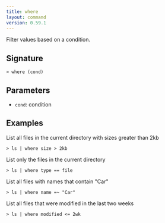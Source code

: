 ```yaml
---
title: where
layout: command
version: 0.59.1
---
```


Filter values based on a condition.

## Signature

```> where (cond)```

## Parameters

 -  `cond`: condition

## Examples

List all files in the current directory with sizes greater than 2kb
```shell
> ls | where size > 2kb
```

List only the files in the current directory
```shell
> ls | where type == file
```

List all files with names that contain "Car"
```shell
> ls | where name =~ "Car"
```

List all files that were modified in the last two weeks
```shell
> ls | where modified <= 2wk
```
